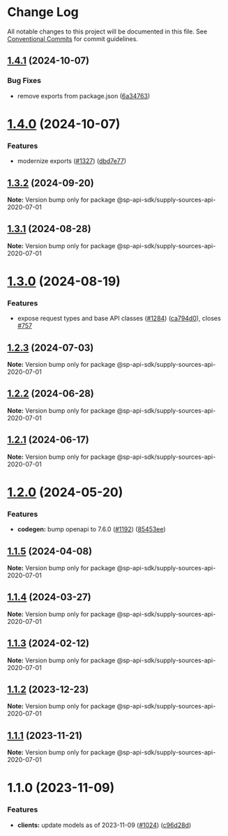 # Change Log

All notable changes to this project will be documented in this file.
See [Conventional Commits](https://conventionalcommits.org) for commit guidelines.

## [1.4.1](https://github.com/bizon/selling-partner-api-sdk/compare/@sp-api-sdk/supply-sources-api-2020-07-01@1.4.0...@sp-api-sdk/supply-sources-api-2020-07-01@1.4.1) (2024-10-07)

### Bug Fixes

* remove exports from package.json ([6a34763](https://github.com/bizon/selling-partner-api-sdk/commit/6a347634f8089f511a393ad481a93796431e8947))

# [1.4.0](https://github.com/bizon/selling-partner-api-sdk/compare/@sp-api-sdk/supply-sources-api-2020-07-01@1.3.2...@sp-api-sdk/supply-sources-api-2020-07-01@1.4.0) (2024-10-07)

### Features

* modernize exports ([#1327](https://github.com/bizon/selling-partner-api-sdk/issues/1327)) ([dbd7e77](https://github.com/bizon/selling-partner-api-sdk/commit/dbd7e77ebe5d64131a46671df332fdf66f8b0e0c))

## [1.3.2](https://github.com/bizon/selling-partner-api-sdk/compare/@sp-api-sdk/supply-sources-api-2020-07-01@1.3.1...@sp-api-sdk/supply-sources-api-2020-07-01@1.3.2) (2024-09-20)

**Note:** Version bump only for package @sp-api-sdk/supply-sources-api-2020-07-01

## [1.3.1](https://github.com/bizon/selling-partner-api-sdk/compare/@sp-api-sdk/supply-sources-api-2020-07-01@1.3.0...@sp-api-sdk/supply-sources-api-2020-07-01@1.3.1) (2024-08-28)

**Note:** Version bump only for package @sp-api-sdk/supply-sources-api-2020-07-01

# [1.3.0](https://github.com/bizon/selling-partner-api-sdk/compare/@sp-api-sdk/supply-sources-api-2020-07-01@1.2.3...@sp-api-sdk/supply-sources-api-2020-07-01@1.3.0) (2024-08-19)

### Features

* expose request types and base API classes ([#1284](https://github.com/bizon/selling-partner-api-sdk/issues/1284)) ([ca794d0](https://github.com/bizon/selling-partner-api-sdk/commit/ca794d023bcb7b0177de0fdae93ae1aaa7ac3670)), closes [#757](https://github.com/bizon/selling-partner-api-sdk/issues/757)

## [1.2.3](https://github.com/bizon/selling-partner-api-sdk/compare/@sp-api-sdk/supply-sources-api-2020-07-01@1.2.2...@sp-api-sdk/supply-sources-api-2020-07-01@1.2.3) (2024-07-03)

**Note:** Version bump only for package @sp-api-sdk/supply-sources-api-2020-07-01

## [1.2.2](https://github.com/bizon/selling-partner-api-sdk/compare/@sp-api-sdk/supply-sources-api-2020-07-01@1.2.1...@sp-api-sdk/supply-sources-api-2020-07-01@1.2.2) (2024-06-28)

**Note:** Version bump only for package @sp-api-sdk/supply-sources-api-2020-07-01

## [1.2.1](https://github.com/bizon/selling-partner-api-sdk/compare/@sp-api-sdk/supply-sources-api-2020-07-01@1.2.0...@sp-api-sdk/supply-sources-api-2020-07-01@1.2.1) (2024-06-17)

**Note:** Version bump only for package @sp-api-sdk/supply-sources-api-2020-07-01

# [1.2.0](https://github.com/bizon/selling-partner-api-sdk/compare/@sp-api-sdk/supply-sources-api-2020-07-01@1.1.5...@sp-api-sdk/supply-sources-api-2020-07-01@1.2.0) (2024-05-20)

### Features

* **codegen:** bump openapi to 7.6.0 ([#1192](https://github.com/bizon/selling-partner-api-sdk/issues/1192)) ([85453ee](https://github.com/bizon/selling-partner-api-sdk/commit/85453ee82ef861547ddc34254a28a59aac6ccc96))

## [1.1.5](https://github.com/bizon/selling-partner-api-sdk/compare/@sp-api-sdk/supply-sources-api-2020-07-01@1.1.4...@sp-api-sdk/supply-sources-api-2020-07-01@1.1.5) (2024-04-08)

**Note:** Version bump only for package @sp-api-sdk/supply-sources-api-2020-07-01

## [1.1.4](https://github.com/bizon/selling-partner-api-sdk/compare/@sp-api-sdk/supply-sources-api-2020-07-01@1.1.3...@sp-api-sdk/supply-sources-api-2020-07-01@1.1.4) (2024-03-27)

**Note:** Version bump only for package @sp-api-sdk/supply-sources-api-2020-07-01

## [1.1.3](https://github.com/bizon/selling-partner-api-sdk/compare/@sp-api-sdk/supply-sources-api-2020-07-01@1.1.2...@sp-api-sdk/supply-sources-api-2020-07-01@1.1.3) (2024-02-12)

**Note:** Version bump only for package @sp-api-sdk/supply-sources-api-2020-07-01

## [1.1.2](https://github.com/bizon/selling-partner-api-sdk/compare/@sp-api-sdk/supply-sources-api-2020-07-01@1.1.1...@sp-api-sdk/supply-sources-api-2020-07-01@1.1.2) (2023-12-23)

**Note:** Version bump only for package @sp-api-sdk/supply-sources-api-2020-07-01

## [1.1.1](https://github.com/bizon/selling-partner-api-sdk/compare/@sp-api-sdk/supply-sources-api-2020-07-01@1.1.0...@sp-api-sdk/supply-sources-api-2020-07-01@1.1.1) (2023-11-21)

**Note:** Version bump only for package @sp-api-sdk/supply-sources-api-2020-07-01

# 1.1.0 (2023-11-09)

### Features

* **clients:** update models as of 2023-11-09 ([#1024](https://github.com/bizon/selling-partner-api-sdk/issues/1024)) ([c96d28d](https://github.com/bizon/selling-partner-api-sdk/commit/c96d28db41d13c3ae2b6ab018f1595cbe3e1a305))
